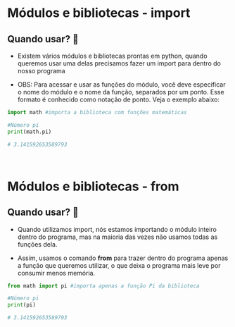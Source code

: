 # Módulos e bibliotecas - import

## Quando usar? 💭
- Existem vários módulos e bibliotecas prontas em python, quando queremos usar uma delas precisamos fazer um import para dentro do nosso programa


- OBS: Para acessar e usar as funções do módulo, você deve especificar o nome do módulo e o nome da função, separados por um ponto. Esse formato é conhecido como notação de ponto. Veja o exemplo abaixo:

~~~python
import math #importa a biblioteca com funções matemáticas

#Número pi
print(math.pi)

# 3.141592653589793
~~~

<br>

# Módulos e bibliotecas - from

## Quando usar? 💭
- Quando utilizamos import, nós estamos importando o módulo inteiro dentro do programa, mas na maioria das vezes não usamos todas as funções dela. 

- Assim, usamos o comando **from** para trazer dentro do programa apenas a função que queremos utilizar, o que deixa o programa mais leve por consumir menos memória.

~~~python
from math import pi #importa apenas a função Pi da biblioteca

#Número pi
print(pi)

# 3.141592653589793
~~~